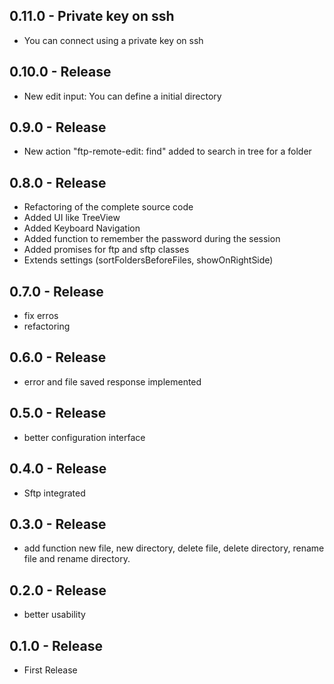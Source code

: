 ## 0.11.0 - Private key on ssh

- You can connect using a private key on ssh  

## 0.10.0 - Release
- New edit input: You can define a initial directory

## 0.9.0 - Release
- New action "ftp-remote-edit: find" added to search in tree for a folder

## 0.8.0 - Release
- Refactoring of the complete source code
- Added UI like TreeView
- Added Keyboard Navigation
- Added function to remember the password during the session
- Added promises for ftp and sftp classes
- Extends settings (sortFoldersBeforeFiles, showOnRightSide)

## 0.7.0 - Release
- fix erros
- refactoring

## 0.6.0 - Release
- error and file saved response implemented

## 0.5.0 - Release
- better configuration interface

## 0.4.0 - Release
- Sftp integrated

## 0.3.0 - Release
- add function new file, new directory, delete file, delete directory, rename file and rename directory.

## 0.2.0 - Release
- better usability

## 0.1.0 - Release
- First Release
